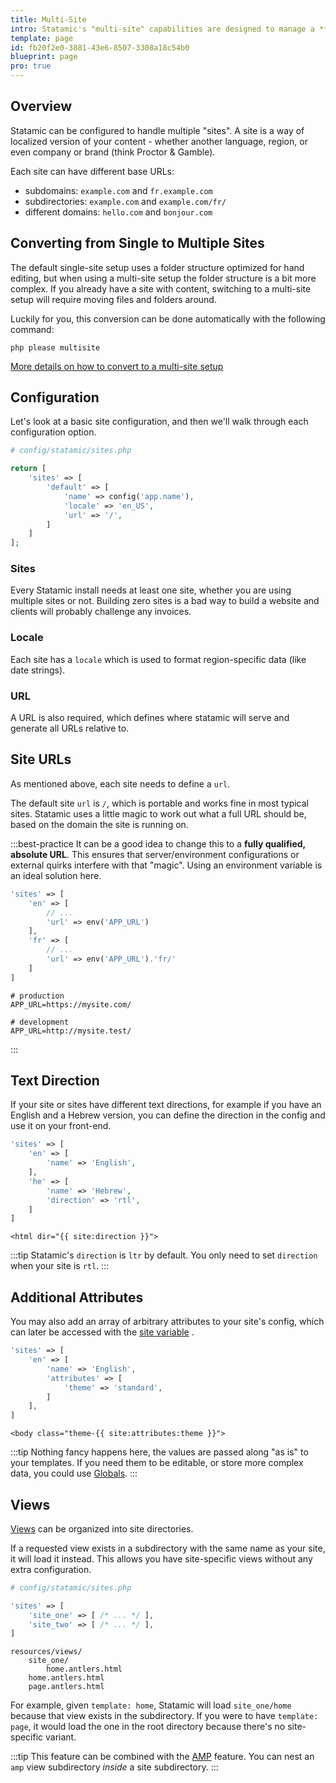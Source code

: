 ```yaml
---
title: Multi-Site
intro: Statamic's "multi-site" capabilities are designed to manage a **single site** with multiple localizations, variations, or sections running on one or more domains or subdomain. It can be used to manage translations, country-specific versions of a company site, and other similar use cases.
template: page
id: fb20f2e0-3881-43e6-8507-3308a18c54b0
blueprint: page
pro: true
---
```

## Overview

Statamic can be configured to handle multiple "sites". A site is a way of localized version of your content - whether another language, region, or even company or brand (think Proctor & Gamble).

Each site can have different base URLs:

- subdomains: `example.com` and `fr.example.com`
- subdirectories: `example.com` and `example.com/fr/`
- different domains: `hello.com` and `bonjour.com`

## Converting from Single to Multiple Sites

The default single-site setup uses a folder structure optimized for hand editing, but when using a multi-site setup the folder structure is a bit more complex. If you already have a site with content, switching to a multi-site setup will require moving files and folders around.

Luckily for you, this conversion can be done automatically with the following command:

``` shell
php please multisite
```

[More details on how to convert to a multi-site setup](/knowledge-base/converting-from-single-to-multi-site)

## Configuration

Let's look at a basic site configuration, and then we'll walk through each configuration option.

``` php
# config/statamic/sites.php

return [
    'sites' => [
        'default' => [
            'name' => config('app.name'),
            'locale' => 'en_US',
            'url' => '/',
        ]
    ]
];
```

### Sites
Every Statamic install needs at least one site, whether you are using multiple sites or not. Building zero sites is a bad way to build a website and clients will probably challenge any invoices.

### Locale
Each site has a `locale` which is used to format region-specific data (like date strings).

### URL
A URL is also required, which defines where statamic will serve and generate all URLs relative to.


## Site URLs

As mentioned above, each site needs to define a `url`.

The default site `url` is `/`, which is portable and works fine in most typical sites. Statamic uses a little magic to work out what a full URL should be, based on the domain the site is running on.

:::best-practice
It can be a good idea to change this to a **fully qualified, absolute URL**. This ensures that server/environment configurations or external quirks interfere with that "magic". Using an environment variable is an ideal solution here.

```php
'sites' => [
    'en' => [
        // ...
        'url' => env('APP_URL')
    ],
    'fr' => [
        // ...
        'url' => env('APP_URL').'fr/'
    ]
]
```

```env
# production
APP_URL=https://mysite.com/

# development
APP_URL=http://mysite.test/
```

:::

## Text Direction

If your site or sites have different text directions, for example if you have an English and a Hebrew version, you can define the direction in the config and use it on your front-end.

```php
'sites' => [
    'en' => [
        'name' => 'English',
    ],
    'he' => [
        'name' => 'Hebrew',
        'direction' => 'rtl',
    ]
]
```

```
<html dir="{{ site:direction }}">
```

:::tip
Statamic's `direction` is `ltr` by default. You only need to set `direction` when your site is `rtl`.
:::

## Additional Attributes

You may also add an array of arbitrary attributes to your site's config, which can later be accessed with the [site variable](/variables/site) .

```php
'sites' => [
    'en' => [
        'name' => 'English',
        'attributes' => [
            'theme' => 'standard',
        ]
    ],
]
```

```
<body class="theme-{{ site:attributes:theme }}">
```

:::tip
Nothing fancy happens here, the values are passed along "as is" to your templates. If you need them to be editable, or store more complex data, you could use [Globals](/globals).
:::

## Views

[Views](/views) can be organized into site directories.

If a requested view exists in a subdirectory with the same name as your site, it will load it instead. This allows you have site-specific views without any extra configuration.

``` php
# config/statamic/sites.php

'sites' => [
    'site_one' => [ /* ... */ ],
    'site_two' => [ /* ... */ ],
]
```

``` files theme:serendipity-light
resources/views/
    site_one/
        home.antlers.html
    home.antlers.html
    page.antlers.html
```

For example, given `template: home`, Statamic will load `site_one/home` because that view exists in the subdirectory. If you were to have `template: page`, it would load the one in the root directory because there's no site-specific variant.

:::tip
This feature can be combined with the [AMP](/amp) feature. You can nest an `amp` view subdirectory _inside_ a site subdirectory.
:::
